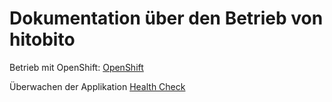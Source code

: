 # Dokumentation über den Betrieb von hitobito

Betrieb mit OpenShift: [OpenShift](https://github.com/hitobito/hitobito/blob/master/doc/betrieb/01_openshift.md)

Überwachen der Applikation [Health Check](https://github.com/hitobito/hitobito/blob/master/doc/betrieb/02_health_checks.md)
